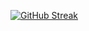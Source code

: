 
[![GitHub Streak](https://github-readme-streak-stats.herokuapp.com?user=nuriddinislamov&theme=merko&hide_border=true)](https://git.io/streak-stats)



 
